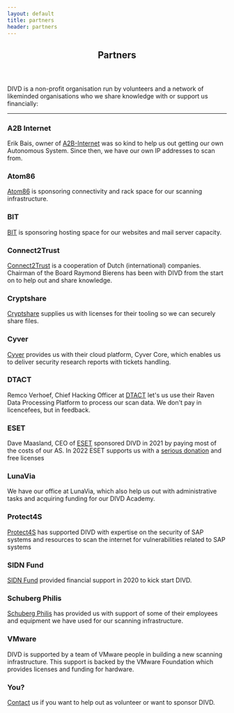 ```yaml
---
layout: default
title: partners
header: partners
---
```

<header>
	<h2>Partners</h2>
</header>
DIVD is a non-profit organisation run by volunteers and a network of likeminded organisations who we share knowledge with or support us financially:
<hr>

### A2B Internet
Erik Bais, owner of [A2B-Internet](https://www.a2b-internet.com) was so kind to help us out getting our own Autonomous System. Since then, we have our own IP addresses to scan from.

### Atom86
[Atom86](https://atom86.net/) is sponsoring connectivity and rack space for our scanning infrastructure.

### BIT
[BIT](https://www.bit.nl/) is sponsoring hosting space for our websites and mail server capacity.

### Connect2Trust
[Connect2Trust](https://www.connect2trust.nl) is a cooperation of Dutch (international) companies. Chairman of the Board Raymond Bierens has been with DIVD from the start on to help out and share knowledge.

### Cryptshare
[Cryptshare](https://www.cryptshare.com) supplies us with licenses for their tooling so we can securely share files.

### Cyver
[Cyver](https://cyver.io) provides us with their cloud platform, Cyver Core, which enables us to deliver security research reports with tickets handling.

### DTACT
Remco Verhoef, Chief Hacking Officer at [DTACT](https://dtact.com/) let's us use their Raven Data Processing Platform to process our scan data. We don't pay in licencefees, but in feedback.

### ESET
Dave Maasland, CEO of [ESET](https://www.eset.com/nl/) sponsored DIVD in 2021 by paying most of the costs of our AS. In 2022 ESET supports us with a [serious donation](/donate/#donations-banktransfer) and free licenses

### LunaVia
We have our office at LunaVia, which also help us out with administrative tasks and acquiring funding for our DIVD Academy.

### Protect4S

[Protect4S](https://www.protect4s.com/) has supported DIVD with expertise on the security of SAP systems and resources to scan the internet for vulnerabilities related to SAP systems

### SIDN Fund
[SIDN Fund](https://www.sidnfonds.nl/excerpt) provided financial support in 2020 to kick start DIVD.

### Schuberg Philis
[Schuberg Philis](https://www.schubergphilis.com) has provided us with support of some of their employees and equipment we have used for our scanning infrastructure.

### VMware
DIVD is supported by a team of VMware people in building a new scanning infrastructure. This support is backed by the VMware Foundation which provides licenses and funding for hardware.

### You?
[Contact](https://divd.nl/divd-nl/contact/) us if you want to help out as volunteer or want to sponsor DIVD.

